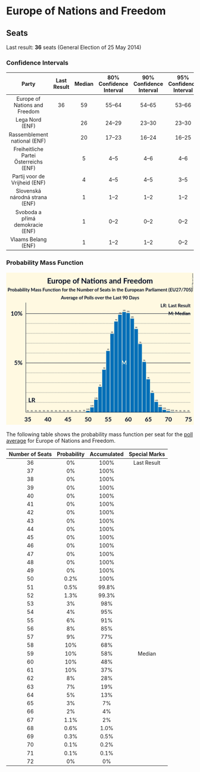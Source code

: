 # Europe of Nations and Freedom

## Seats

Last result: **36** seats (General Election of 25 May 2014)

### Confidence Intervals

| Party | Last Result | Median | 80% Confidence Interval | 90% Confidence Interval | 95% Confidence Interval | 99% Confidence Interval |
|:-----:|:-----------:|:------:|:-----------------------:|:-----------------------:|:-----------------------:|:-----------------------:|
| Europe of Nations and Freedom | 36 | 59 | 55–64 | 54–65 | 53–66 | 51–68 |
| Lega Nord (ENF) | | 26 | 24–29 | 23–30 | 23–30 | 22–31 |
| Rassemblement national (ENF) | | 20 | 17–23 | 16–24 | 16–25 | 16–28 |
| Freiheitliche Partei Österreichs (ENF) | | 5 | 4–5 | 4–6 | 4–6 | 4–6 |
| Partij voor de Vrijheid (ENF) | | 4 | 4–5 | 4–5 | 3–5 | 3–5 |
| Slovenská národná strana (ENF) | | 1 | 1–2 | 1–2 | 1–2 | 1–2 |
| Svoboda a přímá demokracie (ENF) | | 1 | 0–2 | 0–2 | 0–2 | 0–3 |
| Vlaams Belang (ENF) | | 1 | 1–2 | 1–2 | 0–2 | 0–2 |

### Probability Mass Function

![Graph with seats probability mass function not yet produced](average-seats-pmf-europeofnationsandfreedom.png "Seats Probability Mass Function")

The following table shows the probability mass function per seat for the [poll average](average.html) for Europe of Nations and Freedom.

| Number of Seats | Probability | Accumulated | Special Marks |
|:---------------:|:-----------:|:-----------:|:-------------:|
| 36 | 0% | 100% | Last Result |
| 37 | 0% | 100% |  |
| 38 | 0% | 100% |  |
| 39 | 0% | 100% |  |
| 40 | 0% | 100% |  |
| 41 | 0% | 100% |  |
| 42 | 0% | 100% |  |
| 43 | 0% | 100% |  |
| 44 | 0% | 100% |  |
| 45 | 0% | 100% |  |
| 46 | 0% | 100% |  |
| 47 | 0% | 100% |  |
| 48 | 0% | 100% |  |
| 49 | 0% | 100% |  |
| 50 | 0.2% | 100% |  |
| 51 | 0.5% | 99.8% |  |
| 52 | 1.3% | 99.3% |  |
| 53 | 3% | 98% |  |
| 54 | 4% | 95% |  |
| 55 | 6% | 91% |  |
| 56 | 8% | 85% |  |
| 57 | 9% | 77% |  |
| 58 | 10% | 68% |  |
| 59 | 10% | 58% | Median |
| 60 | 10% | 48% |  |
| 61 | 10% | 37% |  |
| 62 | 8% | 28% |  |
| 63 | 7% | 19% |  |
| 64 | 5% | 13% |  |
| 65 | 3% | 7% |  |
| 66 | 2% | 4% |  |
| 67 | 1.1% | 2% |  |
| 68 | 0.6% | 1.0% |  |
| 69 | 0.3% | 0.5% |  |
| 70 | 0.1% | 0.2% |  |
| 71 | 0.1% | 0.1% |  |
| 72 | 0% | 0% |  |


